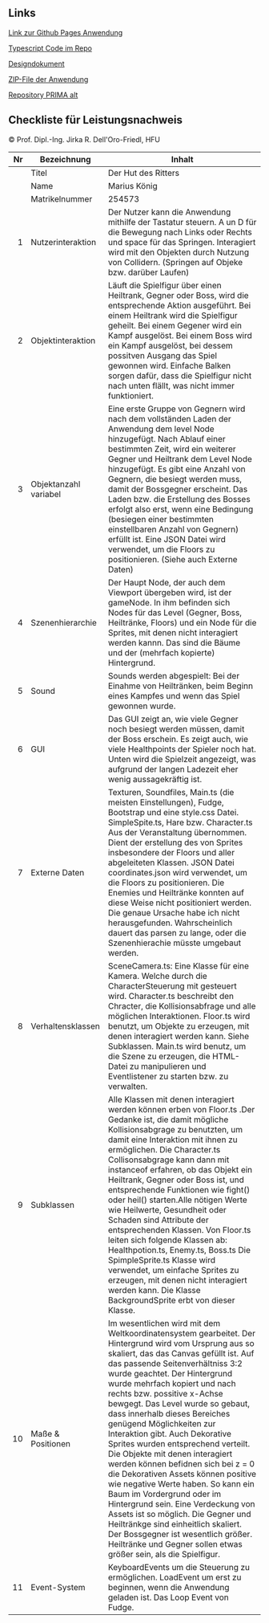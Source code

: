 ## Links
[Link zur Github Pages Anwendung](https://koenigmarius.de/PrimaAdventure/index.html)

[Typescript Code im Repo](https://github.com/koenigmm/PrimaAdventure/tree/master/typescript)

[Designdokument](https://github.com/koenigmm/PrimaAdventure/blob/master/DatenFuerAbgabe/PRIMA%20Designdokument.pdf)

[ZIP-File der Anwendung](https://github.com/koenigmm/PrimaAdventure/blob/master/DatenFuerAbgabe/PrimaAdventureDerHutDesRitters.zip)

[Repository PRIMA alt](https://github.com/koenigmm/Prima)
## Checkliste für Leistungsnachweis
© Prof. Dipl.-Ing. Jirka R. Dell'Oro-Friedl, HFU

| Nr | Bezeichnung           | Inhalt                                                                                                                                                                                                                                                                         |
|---:|-----------------------|--------------------------------------------------------------------------------------------------------------------------------------------------------------------------------------------------------------------------------------------------------------------------------|
|    | Titel                 |Der Hut des Ritters
|    | Name                  |Marius König
|    | Matrikelnummer        |254573
|  1 | Nutzerinteraktion     | Der Nutzer kann die Anwendung mithilfe der Tastatur steuern. A un D für die Bewegung nach Links oder Rechts und space für das Springen. Interagiert wird mit den Objekten durch Nutzung von Collidern. (Springen auf Objeke bzw. darüber Laufen)                                                                                                                                          |
|  2 | Objektinteraktion     | Läuft die Spielfigur über einen Heiltrank, Gegner oder Boss, wird die entsprechende Aktion ausgeführt. Bei einem Heiltrank wird die Spielfigur geheilt. Bei einem Gegener wird ein Kampf ausgelöst. Bei einem Boss wird ein Kampf ausgelöst, bei dessem possitven Ausgang das Spiel gewonnen wird. Einfache Balken sorgen dafür, dass die Spielfigur nicht nach unten flällt, was  nicht immer funktioniert.                                                                                                                                                                                |
|  3 | Objektanzahl variabel | Eine erste Gruppe von Gegnern wird nach dem vollständen Laden der Anwendung dem level Node hinzugefügt. Nach Ablauf einer bestimmten Zeit, wird ein weiterer Gegner und Heiltrank dem Level Node hinzugefügt. Es gibt eine Anzahl von Gegnern, die besiegt werden muss, damit der Bossgegner erscheint. Das Laden bzw. die Erstellung des Bosses erfolgt also erst, wenn eine Bedingung (besiegen einer bestimmten einstellbaren Anzahl von Gegnern) erfüllt ist. Eine JSON Datei wird verwendet, um die Floors zu positionieren. (Siehe auch Externe Daten)                                                                                                                                                  |
|  4 | Szenenhierarchie      | Der Haupt Node, der auch dem Viewport übergeben wird, ist der gameNode. In ihm befinden sich Nodes für das Level (Gegner, Boss, Heiltränke, Floors) und ein Node für die Sprites, mit denen nicht interagiert werden kannn. Das sind die Bäume und der (mehrfach kopierte) Hintergrund.                                                                                                                                                         |
|  5 | Sound                 | Sounds werden abgespielt: Bei der Einahme von Heiltränken, beim Beginn eines Kampfes und wenn das Spiel gewonnen wurde.                                                          |
|  6 | GUI                   | Das GUI zeigt an, wie viele Gegner noch besiegt werden müssen, damit der Boss erschein. Es zeigt auch, wie viele Healthpoints der Spieler noch hat. Unten wird die Spielzeit angezeigt, was aufgrund der langen Ladezeit eher wenig aussagekräftig ist.                                                                                   |
|  7 | Externe Daten         | Texturen, Soundfiles, Main.ts (die meisten Einstellungen), Fudge, Bootstrap und eine style.css Datei. SimpleSpite.ts, Hare bzw. Character.ts Aus der Veranstaltung übernommen. Dient der erstellung des von Sprites insbesondere der Floors und aller abgeleiteten Klassen. JSON Datei coordinates.json wird verwendet, um die Floors zu positionieren. Die Enemies und Heiltränke konnten auf diese Weise nicht positioniert werden. Die genaue Ursache habe ich  nicht herausgefunden. Wahrscheinlich dauert das parsen zu lange, oder die Szenenhierachie müsste umgebaut werden.                                                                         |
|  8 | Verhaltensklassen     | SceneCamera.ts: Eine Klasse für eine Kamera. Welche durch die CharacterSteuerung mit gesteuert wird. Character.ts beschreibt den Chracter, die Kollisionsabfrage und alle möglichen Interaktionen. Floor.ts wird benutzt, um Objekte zu erzeugen, mit denen interagiert werden kann. Siehe Subklassen. Main.ts wird benutz, um die Szene zu erzeugen, die HTML-Datei zu manipulieren und Eventlistener zu starten bzw. zu verwalten.                                                                                          |
|  9 | Subklassen            | Alle Klassen mit denen interagiert werden können erben von Floor.ts .Der Gedanke ist, die damit mögliche Kollisionsabgrage zu benutzten, um damit eine Interaktion mit ihnen zu ermöglichen. Die Character.ts Collisonsabgrage kann dann mit instanceof erfahren, ob das Objekt ein Heiltrank, Gegner oder Boss ist, und entsprechende Funktionen wie fight() oder heil() starten.Alle nötigen Werte wie Heilwerte, Gesundheit oder Schaden sind Attribute der entsprechenden Klassen. Von Floor.ts leiten sich folgende Klassen ab: Healthpotion.ts, Enemy.ts, Boss.ts Die SpimpleSprite.ts Klasse wird verwendet, um einfache Sprites zu erzeugen, mit denen nicht interagiert werden kann. Die Klasse BackgroundSprite erbt von dieser Klasse.|
| 10 | Maße & Positionen     | Im wesentlichen wird mit dem Weltkoordinatensystem gearbeitet. Der Hintergrund wird vom Ursprung aus so skaliert, das das Canvas gefüllt ist. Auf das passende Seitenverhältniss 3:2 wurde geachtet. Der Hintergrund wurde mehrfach kopiert und nach rechts bzw. possitive x-Achse bewgegt. Das Level wurde so gebaut, dass innerhalb dieses Bereiches genügend Möglichkeiten zur Interaktion gibt. Auch Dekorative Sprites wurden entsprechend verteilt. Die Objekte mit denen interagiert werden können befidnen sich bei z = 0 die Dekorativen Assets können positive wie negative Werte haben. So kann ein Baum im Vordergrund oder im Hintergrund sein. Eine Verdeckung von Assets ist so möglich. Die Gegner und Heiltränkge sind einheitlich skaliert. Der Bossgegner ist wesentlich größer. Heiltränke und Gegner sollen etwas größer sein, als die Spielfigur.                                                           |
| 11 | Event-System          | KeyboardEvents um die Steuerung zu ermöglichen. LoadEvent um erst zu beginnen, wenn die Anwendung geladen ist. Das Loop Event von Fudge.                       